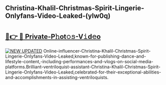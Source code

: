 ## Christina-Khalil-Christmas-Spirit-Lingerie-Onlyfans-Video-Leaked-(ylw0q)


# <h2><a href="https://mediaupload.pro?-19M">🔗👉 🔴 Private-P𝚑ot𝚘𝚜-V𝚒d𝚎o</a></h2>

[![NEW UPDATED](https://i.imgur.com/0qMVB7G.gif)](https://mediaupload.pro?-19M)
Online-influencer-Christina-Khalil-Christmas-Spirit-Lingerie-Onlyfans-Video-Leaked,known-for-publishing-dance-and-lifestyle-content,-including-performances-and-vlogs-on-social-media-platforms.Brilliant-ventriloquist-assistant-Christina-Khalil-Christmas-Spirit-Lingerie-Onlyfans-Video-Leaked,celebrated-for-their-exceptional-abilities-and-accomplishments-in-assisting-ventriloquists.  